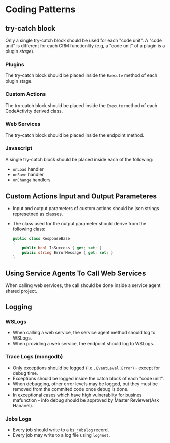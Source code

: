 # Coding Patterns

## try-catch block

Only a single try-catch block should be used for each "code unit". 
A "code unit" is different for each CRM functionlity (e.g, a "code unit" of a plugin is a plugin *stage*).

### Plugins

The try-catch block should be placed inside the `Execute` method of each plugin stage.

### Custom Actions

The try-catch block should be placed inside the `Execute` method of each CodeActivity derived class.

### Web Services

The try-catch block should be placed inside the endpoint method.

### Javascript

A single try-catch block should be placed inside each of the following:
- `onLoad` handler
- `onSave` handler
- `onChange` handlers

## Custom Actions Input and Output Parameteres

- Input and output parameters of custom actions should be json strings represetned as classes.
- The class used for the output parameter should derive from the following class:  

  ```csharp
  public class ResponseBase
  {
      public bool IsSuccess { get; set; }
      public string ErrorMessage { get; set; }
  }
  ```
  
## Using Service Agents To Call Web Services

When calling web services, the call should be done inside a service agent shared project.

## Logging

### WSLogs

- When calling a web service, the service agent method should log to WSLogs.
- When providing a web service, the endpoint should log to WSLogs.

### Trace Logs (mongodb)

- Only exceptions should be logged (i.e., `EventLevel.Error`) - except for debug time.
- Exceptions should be logged inside the catch block of each "code unit".
- When debugging, other error levels may be logged, but they must be removed from the commited code once debug is done.
- In exceptional cases which have high vulnerablity for busines mafunction - info debug should be approved by Master Reviewer(Ask Hananel). 
### Jobs Logs

- Every job should write to a `bs_jobslog` record.
- Every job may write to a log file using `log4net`.